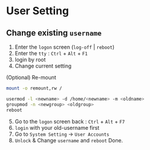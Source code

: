 # User Setting

## Change existing `username`

1. Enter the `logon` screen (`log-off` | `reboot`)
2. Enter the `tty` : `Ctrl` + `Alt` + `F1`
3. login by root
4. Change current setting

(Optional) Re-mount
```sh
mount -o remount,rw /
```

```sh
usermod -l <newname> -d /home/<newname> -m <oldname>
groupmod -n <newgroup> <oldgroup>
reboot
```
5. Go to the `logon` screen back : `Ctrl` + `Alt` + `F7`
6. `login` with your old-username first
7. Go to `System Setting` -> `User Accounts`
8. `Unlock` & Change `username` and `reboot`
Done.

